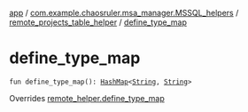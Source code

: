 [app](../../index.md) / [com.example.chaosruler.msa_manager.MSSQL_helpers](../index.md) / [remote_projects_table_helper](index.md) / [define_type_map](.)

# define_type_map

`fun define_type_map(): `[`HashMap`](https://kotlinlang.org/api/latest/jvm/stdlib/kotlin.collections/-hash-map/index.html)`<`[`String`](https://kotlinlang.org/api/latest/jvm/stdlib/kotlin/-string/index.html)`, `[`String`](https://kotlinlang.org/api/latest/jvm/stdlib/kotlin/-string/index.html)`>`

Overrides [remote_helper.define_type_map](../../com.example.chaosruler.msa_manager.abstraction_classes/remote_helper/define_type_map.md)

